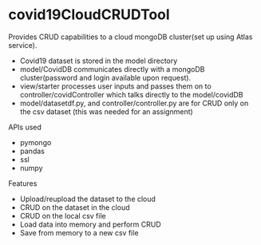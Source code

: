 # covid19CloudCRUDTool
Provides CRUD capabilities to a cloud mongoDB cluster(set up using Atlas service).

* Covid19 dataset is stored in the model directory
* model/CovidDB communicates directly with a mongoDB cluster(password and login available upon request).
* view/starter processes user inputs and passes them on to controller/covidController which talks directly to the model/covidDB
* model/datasetdf.py, and controller/controller.py are for CRUD only on the csv dataset (this was needed for an assignment)

APIs used
* pymongo
* pandas
* ssl
* numpy

Features
* Upload/reupload the dataset to the cloud
* CRUD on the dataset in the cloud
* CRUD on the local csv file
* Load data into memory and perform CRUD
* Save from memory to a new csv file
